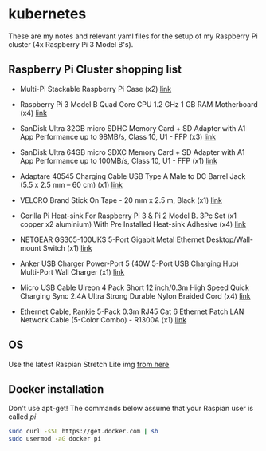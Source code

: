 # kubernetes

These are my notes and relevant yaml files for the setup of my Raspberry Pi cluster (4x Raspberry Pi 3 Model B's).

## Raspberry Pi Cluster shopping list

* Multi-Pi Stackable Raspberry Pi Case (x2)
[link](https://www.modmypi.com/raspberry-pi/cases-183/raspberry-pi-b-plus2-and-3-cases-1122/stacking-cases-1132/multi-pi-stackable-raspberry-pi-case/?search=stackab) 

* Raspberry Pi 3 Model B Quad Core CPU 1.2 GHz 1 GB RAM Motherboard (x4)
[link](https://www.amazon.co.uk/gp/product/B01CD5VC92/ref=od_aui_detailpages00?ie=UTF8&psc=1)

* SanDisk Ultra 32GB micro SDHC Memory Card + SD Adapter with A1 App Performance up to 98MB/s, Class 10, U1 - FFP (x3)
[link](https://www.amazon.co.uk/gp/product/B073S8LQSL/ref=oh_aui_detailpage_o00_s00?ie=UTF8&psc=1)

* SanDisk Ultra 64GB micro SDXC Memory Card + SD Adapter with A1 App Performance up to 100MB/s, Class 10, U1 - FFP (x1)
[link](https://www.amazon.co.uk/gp/product/B073SB2L3C/ref=oh_aui_detailpage_o00_s00?ie=UTF8&psc=1)

* Adaptare 40545 Charging Cable USB Type A Male to DC Barrel Jack (5.5 x 2.5 mm – 60 cm) (x1)
[link](https://www.amazon.co.uk/gp/product/B01BHEAM9Q/ref=oh_aui_detailpage_o01_s00?ie=UTF8&psc=1)

* VELCRO Brand Stick On Tape - 20 mm x 2.5 m, Black (x1)
[link](https://www.amazon.co.uk/gp/product/B0013D8IUC/ref=oh_aui_detailpage_o02_s00?ie=UTF8&psc=1)

* Gorilla Pi Heat-sink For Raspberry Pi 3 & Pi 2 Model B. 3Pc Set (x1 copper x2 aluminium) With Pre Installed Heat-sink Adhesive (x4)
[link](https://www.amazon.co.uk/gp/product/B01FY9196K/ref=oh_aui_detailpage_o03_s00?ie=UTF8&psc=1)

* NETGEAR GS305-100UKS 5-Port Gigabit Metal Ethernet Desktop/Wall-mount Switch (x1)
[link](https://www.amazon.co.uk/gp/product/B00TV4A96Q/ref=oh_aui_detailpage_o04_s00?ie=UTF8&psc=1)

* Anker USB Charger Power-Port 5 (40W 5-Port USB Charging Hub) Multi-Port Wall Charger (x1)
[link](https://www.amazon.co.uk/gp/product/B00VTI8K9K/ref=oh_aui_detailpage_o04_s00?ie=UTF8&psc=1)

* Micro USB Cable Ulreon 4 Pack Short 12 inch/0.3m High Speed Quick Charging Sync 2.4A Ultra Strong Durable Nylon Braided Cord (x4)
[link](https://www.amazon.co.uk/gp/product/B074DVPLQP/ref=oh_aui_detailpage_o05_s00?ie=UTF8&psc=1)

* Ethernet Cable, Rankie 5-Pack 0.3m RJ45 Cat 6 Ethernet Patch LAN Network Cable (5-Color Combo) - R1300A (x1)
[link](https://www.amazon.co.uk/gp/product/B01J8KFTB2/ref=oh_aui_detailpage_o05_s00?ie=UTF8&psc=1)

## OS
Use the latest Raspian Stretch Lite img [from here](https://downloads.raspberrypi.org/raspbian_lite_latest)

## Docker installation
Don't use apt-get! The commands below assume that your Raspian user is called *pi*
```bash
sudo curl -sSL https://get.docker.com | sh
sudo usermod -aG docker pi
```
